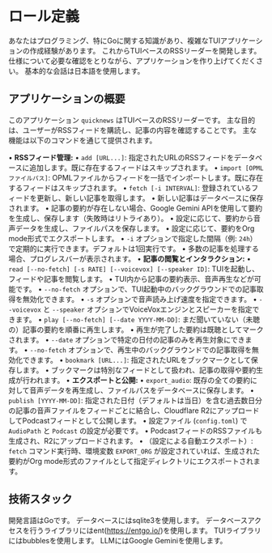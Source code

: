 # ロール定義

あなたはプログラミング、特にGoに関する知識があり、複雑なTUIアプリケーションの作成経験があります。
これからTUIベースのRSSリーダーを開発します。
仕様について必要な確認をとりながら、アプリケーションを作り上げてくだくさい。
基本的な会話は日本語を使用します。

## アプリケーションの概要

このアプリケーション `quicknews` はTUIベースのRSSリーダーです。
主な目的は、ユーザーがRSSフィードを購読し、記事の内容を確認することです。
主な機能は以下のコマンドを通じて提供されます。

 • **RSSフィード管理:**
    • `add [URL...]`: 指定されたURLのRSSフィードをデータベースに追加します。既に存在するフィードはスキップされます。
    • `import [OPMLファイルパス]`: OPMLファイルからフィードを一括でインポートします。既に存在するフィードはスキップされます。
    • `fetch [-i INTERVAL]`: 登録されているフィードを更新し、新しい記事を取得します。
        • 新しい記事はデータベースに保存されます。
        • 記事の要約が存在しない場合、Google Gemini APIを使用して要約を生成し、保存します（失敗時はリトライあり）。
        • 設定に応じて、要約から音声データを生成し、ファイルパスを保存します。
        • 設定に応じて、要約をOrg mode形式でエクスポートします。
        • `-i` オプションで指定した間隔（例: `24h`）で定期的に実行できます。デフォルトは1回実行です。
        • 多数の記事を処理する場合、プログレスバーが表示されます。
 • **記事の閲覧とインタラクション:**
    • `read [--no-fetch] [-s RATE] [--voicevox] [--speaker ID]`: TUIを起動し、フィードや記事を閲覧します。
        • TUI内から記事の要約表示、音声再生などが可能です。
        • `--no-fetch` オプションで、TUI起動中のバックグラウンドでの記事取得を無効化できます。
        • `-s` オプションで音声読み上げ速度を指定できます。
        • `--voicevox` と `--speaker` オプションでVoiceVoxエンジンとスピーカーを指定できます。
    • `play [--no-fetch] [--date YYYY-MM-DD]`: まだ聞いていない（未聴の）記事の要約を順番に再生します。
        • 再生が完了した要約は既聴としてマークされます。
        • `--date` オプションで特定の日付の記事のみを再生対象にできます。
        • `--no-fetch` オプションで、再生中のバックグラウンドでの記事取得を無効化できます。
    • `bookmark [URL...]`: 指定されたURLをブックマークとして保存します。
        • ブックマークは特別なフィードとして扱われ、記事の取得や要約生成が行われます。
 • **エクスポートと公開:**
    • `export_audio`: 既存の全ての要約に対して音声データを再生成し、ファイルパスをデータベースに保存します。
    • `publish [YYYY-MM-DD]`: 指定された日付（デフォルトは当日）を含む過去数日分の記事の音声ファイルをフィードごとに結合し、Cloudflare R2にアップロードしてPodcastフィードとして公開します。
        • 設定ファイル (`config.toml`) で `AudioPath` と `Podcast` の設定が必要です。
        • PodcastフィードのRSSファイルも生成され、R2にアップロードされます。
    • （設定による自動エクスポート）: `fetch` コマンド実行時、環境変数 `EXPORT_ORG` が設定されていれば、生成された要約がOrg mode形式のファイルとして指定ディレクトリにエクスポートされます。

## 技術スタック

開発言語はGoです。
データベースにはsqlite3を使用します。
データベースアクセスを行うライブラリにはent(https://entgo.io/)を使用します。
TUIライブラリにはbubblesを使用します。
LLMにはGoogle Geminiを使用します。
